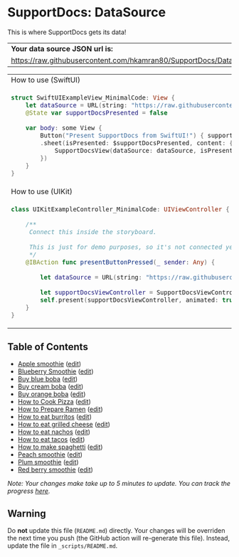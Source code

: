 # SupportDocs: DataSource
This is where SupportDocs gets its data!

<table>
  <tr>
    <td>
      <strong>Your data source JSON url is:
    </td>
  </tr>
  <tr>
    <td>
      <a id="datasource_url" href="https://raw.githubusercontent.com/hkamran80/SupportDocs/DataSource/_data/supportdocs_datasource.json">https://raw.githubusercontent.com/hkamran80/SupportDocs/DataSource/_data/supportdocs_datasource.json</a>
    </td>
  </tr>
</table>

<table>
  <tr>
    <td>
      How to use (SwiftUI)
    </td>
  </tr>
  <tr>
  <td>
     
  ```Swift
  struct SwiftUIExampleView_MinimalCode: View {
      let dataSource = URL(string: "https://raw.githubusercontent.com/hkamran80/SupportDocs/DataSource/_data/supportdocs_datasource.json")!
      @State var supportDocsPresented = false
      
      var body: some View {
          Button("Present SupportDocs from SwiftUI!") { supportDocsPresented = true }
          .sheet(isPresented: $supportDocsPresented, content: {
              SupportDocsView(dataSource: dataSource, isPresented: $supportDocsPresented)
          })
      }
  }
  ```
  </td>
  </tr>
  
  <tr>
    <td>
      How to use (UIKit)
    </td>
  </tr>
  <tr>
  <td>
     
  ```Swift
  class UIKitExampleController_MinimalCode: UIViewController {
    
      /**
       Connect this inside the storyboard.
       
       This is just for demo purposes, so it's not connected yet.
       */
      @IBAction func presentButtonPressed(_ sender: Any) {
        
          let dataSource = URL(string: "https://raw.githubusercontent.com/hkamran80/SupportDocs/DataSource/_data/supportdocs_datasource.json")!
        
          let supportDocsViewController = SupportDocsViewController(dataSource: dataSource)
          self.present(supportDocsViewController, animated: true, completion: nil)
      }
  }
  ```
  </td>
  </tr>
</table>

## Table of Contents
- [Apple smoothie](https://hkamran80.github.io/SupportDocs/Sample-Smoothies/Apple) ([edit](https://github.com/hkamran80/SupportDocs/edit/DataSource/Sample-Smoothies/Apple.md))
- [Blueberry Smoothie](https://hkamran80.github.io/SupportDocs/Sample-Smoothies/Blueberry) ([edit](https://github.com/hkamran80/SupportDocs/edit/DataSource/Sample-Smoothies/Blueberry.md))
- [Buy blue boba](https://hkamran80.github.io/SupportDocs/Sample-Boba/BuyBlueBoba) ([edit](https://github.com/hkamran80/SupportDocs/edit/DataSource/Sample-Boba/BuyBlueBoba.md))
- [Buy cream boba](https://hkamran80.github.io/SupportDocs/Sample-Boba/BuyCreamBoba) ([edit](https://github.com/hkamran80/SupportDocs/edit/DataSource/Sample-Boba/BuyCreamBoba.md))
- [Buy orange boba](https://hkamran80.github.io/SupportDocs/Sample-Boba/BuyOrangeBoba) ([edit](https://github.com/hkamran80/SupportDocs/edit/DataSource/Sample-Boba/BuyOrangeBoba.md))
- [How to Cook Pizza](https://hkamran80.github.io/SupportDocs/Sample-FastFood/HowToCookPizza) ([edit](https://github.com/hkamran80/SupportDocs/edit/DataSource/Sample-FastFood/HowToCookPizza.md))
- [How to Prepare Ramen](https://hkamran80.github.io/SupportDocs/Sample-FastFood/HowToPrepareRamen) ([edit](https://github.com/hkamran80/SupportDocs/edit/DataSource/Sample-FastFood/HowToPrepareRamen.md))
- [How to eat burritos](https://hkamran80.github.io/SupportDocs/Sample-FastFood/HowToEatBurritos) ([edit](https://github.com/hkamran80/SupportDocs/edit/DataSource/Sample-FastFood/HowToEatBurritos.md))
- [How to eat grilled cheese](https://hkamran80.github.io/SupportDocs/Sample-FastFood/HowToEatGrilledCheese) ([edit](https://github.com/hkamran80/SupportDocs/edit/DataSource/Sample-FastFood/HowToEatGrilledCheese.md))
- [How to eat nachos](https://hkamran80.github.io/SupportDocs/Sample-FastFood/HowToEatNachos) ([edit](https://github.com/hkamran80/SupportDocs/edit/DataSource/Sample-FastFood/HowToEatNachos.md))
- [How to eat tacos](https://hkamran80.github.io/SupportDocs/Sample-FastFood/HowToEatTacos) ([edit](https://github.com/hkamran80/SupportDocs/edit/DataSource/Sample-FastFood/HowToEatTacos.md))
- [How to make spaghetti](https://hkamran80.github.io/SupportDocs/Sample-FastFood/HowToMakeSpaghetti) ([edit](https://github.com/hkamran80/SupportDocs/edit/DataSource/Sample-FastFood/HowToMakeSpaghetti.md))
- [Peach smoothie](https://hkamran80.github.io/SupportDocs/Sample-Smoothies/Peach) ([edit](https://github.com/hkamran80/SupportDocs/edit/DataSource/Sample-Smoothies/Peach.md))
- [Plum smoothie](https://hkamran80.github.io/SupportDocs/Sample-Smoothies/Plum) ([edit](https://github.com/hkamran80/SupportDocs/edit/DataSource/Sample-Smoothies/Plum.md))
- [Red berry smoothie](https://hkamran80.github.io/SupportDocs/Sample-Smoothies/RedBerries) ([edit](https://github.com/hkamran80/SupportDocs/edit/DataSource/Sample-Smoothies/RedBerries.md))


*Note: Your changes make take up to 5 minutes to update. You can track the progress [here](https://github.com/hkamran80/SupportDocs/deployments/activity_log?environment=github-pages).*

## Warning
Do **not** update this file (`README.md`) directly. Your changes will be overriden the next time you push (the GitHub action will re-generate this file). Instead, update the file in `_scripts/README.md`. 